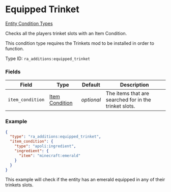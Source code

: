 # Equipped Trinket
[Entity Condition Types](../entity_condition_types_types.md)

Checks all the players trinket slots with an Item Condition.

This condition type requires the Trinkets mod to be installed in order to function.

Type ID: `ra_additions:equipped_trinket`
### Fields
Field | Type | Default | Description
------|------|---------|-------------
`item_condition` | [Item Condition](../item_condition_types.md.md) | _optional_ | The items that are searched for in the trinket slots.

### Example
```json
{
  "type": "ra_additions:equipped_trinket",
  "item_condition": {
    "type": "apoli:ingredient",
    "ingredient": {
      "item": "minecraft:emerald"
    }
  }
}
```
This example will check if the entity has an emerald equipped in any of their trinkets slots.